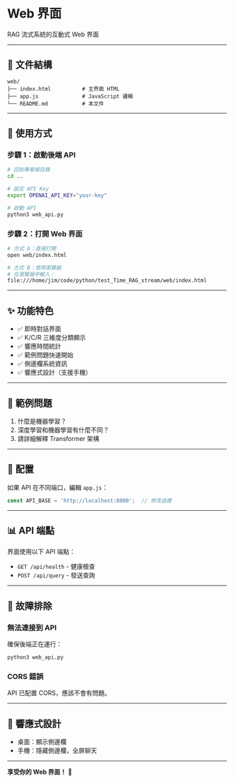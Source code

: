 # Web 界面

RAG 流式系統的互動式 Web 界面

---

## 📁 文件結構

```
web/
├── index.html          # 主界面 HTML
├── app.js              # JavaScript 邏輯
└── README.md           # 本文件
```

---

## 🚀 使用方式

### 步驟 1：啟動後端 API

```bash
# 回到專案根目錄
cd ..

# 設定 API Key
export OPENAI_API_KEY="your-key"

# 啟動 API
python3 web_api.py
```

### 步驟 2：打開 Web 界面

```bash
# 方式 A：直接打開
open web/index.html

# 方式 B：使用瀏覽器
# 在瀏覽器中輸入：
file:///home/jim/code/python/test_Time_RAG_stream/web/index.html
```

---

## ✨ 功能特色

- ✅ 即時對話界面
- ✅ K/C/R 三維度分類顯示
- ✅ 響應時間統計
- ✅ 範例問題快速開始
- ✅ 側邊欄系統資訊
- ✅ 響應式設計（支援手機）

---

## 🎯 範例問題

1. 什麼是機器學習？
2. 深度學習和機器學習有什麼不同？
3. 請詳細解釋 Transformer 架構

---

## 🔧 配置

如果 API 在不同端口，編輯 `app.js`：

```javascript
const API_BASE = 'http://localhost:8000';  // 修改這裡
```

---

## 📊 API 端點

界面使用以下 API 端點：

- `GET /api/health` - 健康檢查
- `POST /api/query` - 發送查詢

---

## 🐛 故障排除

### 無法連接到 API

確保後端正在運行：
```bash
python3 web_api.py
```

### CORS 錯誤

API 已配置 CORS，應該不會有問題。

---

## 📱 響應式設計

- 桌面：顯示側邊欄
- 手機：隱藏側邊欄，全屏聊天

---

**享受你的 Web 界面！** 🎉
